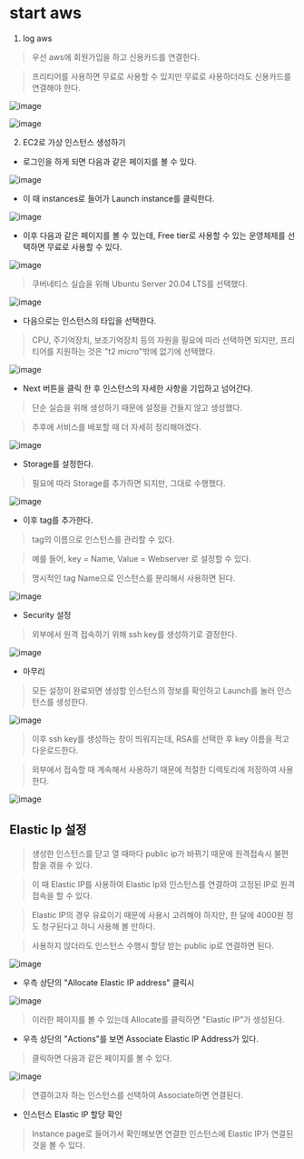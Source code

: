 start aws
==========


1. log aws

> 우선 aws에 회원가입을 하고 신용카드를 연결한다.

> 프리티어를 사용하면 무료로 사용할 수 있지만 무료로 사용하더라도 신용카드를 연결해야 한다.

![image](https://user-images.githubusercontent.com/94096054/152725762-34dcaa43-b6dc-485c-91cb-2f2b32090b5d.png)


![image](https://user-images.githubusercontent.com/94096054/152725850-33e4a07f-38a7-48f8-8e3d-050e0a065db0.png)


2. EC2로 가상 인스턴스 생성하기

* 로그인을 하게 되면 다음과 같은 페이지를 볼 수 있다.

![image](https://user-images.githubusercontent.com/94096054/152726020-0927cae2-20ea-47f2-95d6-25504a63d7d6.png)


* 이 때 instances로 들어가 Launch instance를 클릭한다.

![image](https://user-images.githubusercontent.com/94096054/152726154-a0004c3f-4b16-4c88-bd72-533ee6309d5f.png)


* 이후 다음과 같은 페이지를 볼 수 있는데, Free tier로 사용할 수 있는 운영체제를 선택하면 무료로 사용할 수 있다.

![image](https://user-images.githubusercontent.com/94096054/152726295-b99182c5-2cb9-4323-9011-b7ab940a98b1.png)

> 쿠버네티스 실습을 위해 Ubuntu Server 20.04 LTS를 선택했다.

![image](https://user-images.githubusercontent.com/94096054/152726369-8b043b0d-45b3-42b3-b2ca-1564ddf1df21.png)

* 다음으로는 인스턴스의 타입을 선택한다. 

> CPU, 주기억장치, 보조기억장치 등의 자원을 필요에 따라 선택하면 되지만, 프리티어를 지원하는 것은 "t2 micro"밖에 없기에 선택했다.

![image](https://user-images.githubusercontent.com/94096054/152726500-5e73ed22-95aa-4797-b442-84d88a581c85.png)

* Next 버튼을 클릭 한 후 인스턴스의 자세한 사항을 기입하고 넘어간다. 

> 단순 실습을 위해 생성하기 때문에 설정을 건들지 않고 생성했다.

> 추후에 서비스를 배포할 때 더 자세히 정리해야겠다.

![image](https://user-images.githubusercontent.com/94096054/152726657-3c90296e-3329-4fe0-994d-6c0b4227ec64.png)

* Storage를 설정한다.

> 필요에 따라 Storage를 추가하면 되지만, 그대로 수행했다.

![image](https://user-images.githubusercontent.com/94096054/152726819-241511c2-743a-41b6-906d-c4d4ab6af482.png)

* 이후 tag를 추가한다. 

> tag의 이름으로 인스턴스를 관리할 수 있다. 

> 예를 들어, key = Name, Value = Webserver 로 설정할 수 있다. 

> 명시적인 tag Name으로 인스턴스를 분리해서 사용하면 된다.

![image](https://user-images.githubusercontent.com/94096054/152727202-bdcdf45f-1bea-4cfc-9928-3e2b41c926e2.png)

* Security 설정

> 외부에서 원격 접속하기 위해 ssh key를 생성하기로 결정한다.

![image](https://user-images.githubusercontent.com/94096054/152727460-251ed493-9ea6-4887-ba07-a90360ce4cc4.png)


* 마무리

> 모든 설정이 완료되면 생성할 인스턴스의 정보를 확인하고 Launch를 눌러 인스턴스를 생성한다.

![image](https://user-images.githubusercontent.com/94096054/152727509-b906a245-6023-4dfb-8342-bddd5039b2f7.png)

> 이후 ssh key를 생성하는 창이 띄워지는데, RSA를 선택한 후 key 이름을 적고 다운로드한다.

> 외부에서 접속할 때 계속해서 사용하기 때문에 적절한 디렉토리에 저장하여 사용한다.

![image](https://user-images.githubusercontent.com/94096054/152727586-61b13be8-86f3-436e-8308-2db8a00d56eb.png)



## Elastic Ip 설정

> 생성한 인스턴스를 닫고 열 때마다 public ip가 바뀌기 때문에 원격접속시 불편함을 겪을 수 있다.

> 이 때 Elastic IP를 사용하여 Elastic Ip와 인스턴스를 연결하여 고정된 IP로 원격접속을 할 수 있다.

> Elastic IP의 경우 유료이기 때문에 사용시 고려해야 하지만, 한 달에 4000원 정도 청구된다고 하니 사용해 볼 만하다.

> 사용하지 않더라도 인스턴스 수행시 할당 받는 public ip로 연결하면 된다. 

![image](https://user-images.githubusercontent.com/94096054/152727873-39731581-a447-43e6-b2d0-64cc61fc26a4.png)

* 우측 상단의 "Allocate Elastic IP address" 클릭시 

![image](https://user-images.githubusercontent.com/94096054/152733388-818c886e-74b0-4ec6-9c07-7706771f2e1b.png)

> 이러한 페이지를 볼 수 있는데 Allocate를 클릭하면 "Elastic IP"가 생성된다.

* 우측 상단의 "Actions"를 보면 Associate Elastic IP Address가 있다. 

> 클릭하면 다음과 같은 페이지를 볼 수 있다.

![image](https://user-images.githubusercontent.com/94096054/152733570-75c3d5ee-47aa-4e05-97d1-4a579b08c961.png)

> 연결하고자 하는 인스턴스를 선택하여 Associate하면 연결된다.


* 인스턴스 Elastic IP 할당 확인

> Instance page로 들어가서 확인해보면 연결한 인스턴스에 Elastic IP가 연결된 것을 볼 수 있다. 








